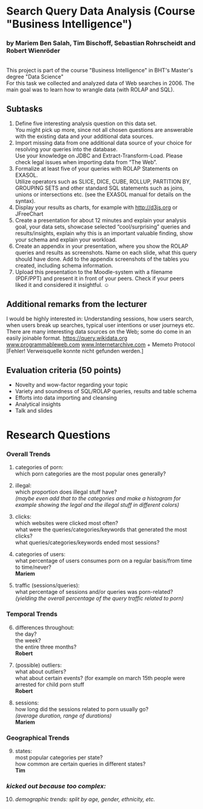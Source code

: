 # Search Query Data Analysis (Course "Business Intelligence")

### by Mariem Ben Salah, Tim Bischoff, Sebastian Rohrscheidt and Robert Wienröder
<br>
This project is part of the course "Business Intelligence" in BHT's Master's degree "Data Science"
<br>
For this task we collected and analyzed data of Web searches in 2006.
The main goal was to learn how to wrangle data (with ROLAP and SQL).

## Subtasks
1. Define five interesting analysis question on this data set.<br>
   You might pick up more, since not all chosen questions are answerable with the existing data and your additional data sources. 
2. Import missing data from one additional data source of your choice for resolving your queries into the database.<br>
   Use your knowledge on JDBC and Extract-Transform-Load. Please check legal issues when importing data from “The Web”.
3. Formalize at least five of your queries with ROLAP Statements on EXASOL.<br>
   Utilize operators such as SLICE, DICE, CUBE, ROLLUP, PARTITION BY, GROUPING SETS and other standard SQL statements such as joins,
   unions or intersections etc.
   (see the EXASOL manual for details on the syntax).
4. Display your results as charts, for example with http://d3js.org or JFreeChart 
5. Create a presentation for about 12 minutes and explain your analysis goal, your data sets, showcase selected “cool/surprising”
   queries and results/insights,
   explain why this is an important valuable finding, show your schema and explain your workload.
6. Create an appendix in your presentation, where you show the ROLAP queries and results as screenshots. Name on each slide, what this
   query should have done.
   Add to the appendix screenshots of the tables you created, including schema information.  
7. Upload this presentation to the Moodle-system with a filename <your name> (PDF/PPT) and present it in front of your peers.
   Check if your peers liked it and considered it insightful. ☺

## Additional remarks from the lecturer
I would be highly interested in: Understanding sessions, how users search, when users break up searches, typical user intentions or user journeys etc. 
There are many interesting data sources on the Web; some do come in an easily joinable format. 
https://query.wikidata.org
www.programmableweb.com
www.Internetarchive.com   + Memeto Protocol  [Fehler! Verweisquelle konnte nicht gefunden werden.]

## Evaluation criteria (50 points)
- Novelty and wow-factor regarding your topic
- Variety and soundness of SQL/ROLAP queries, results and table schema
- Efforts into data importing and cleansing
- Analytical insights
- Talk and slides



# Research Questions

### Overall Trends

1. categories of porn:<br>
   which porn categories are the most popular ones generally?

2. illegal:<br>
   which proportion does illegal stuff have?<br>
   *(maybe even add that to the categories and make a histogram for example showing the legal and the illegal stuff in different colors)*

3. clicks:<br>
   which websites were clicked most often?<br>
   what were the queries/categories/keywords that generated the most clicks?<br>
   what queries/categories/keywords ended most sessions?

4. categories of users:<br>
   what percentage of users consumes porn on a regular basis/from time to time/never?<br>
   **Mariem**

5. traffic (sessions/queries):<br>
   what percentage of sessions and/or queries was porn-related?<br>
   *(yielding the overall percentage of the query traffic related to porn)*

### Temporal Trends

6. differences throughout:<br>
   the day?<br>
   the week?<br>
   the entire three months?<br>
   **Robert**

7. (possible) outliers:<br>
   what about outliers?<br>
   what about certain events? (for example on march 15th people were arrested for child porn stuff<br>
   **Robert**

8. sessions:<br>
   how long did the sessions related to porn usually go?<br>
   *(average duration, range of durations)*<br>
   **Mariem**
 
### Geographical Trends

9. states:<br>
   most popular categories per state?<br>
   how common are certain queries in different states?<br>
   **Tim**


### *kicked out because too complex:*

10. *demographic trends: split by age, gender, ethnicity, etc.*<br>

